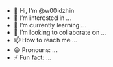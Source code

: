 - 👋 Hi, I’m @w00ldzhin
- 👀 I’m interested in ...
- 🌱 I’m currently learning ...
- 💞️ I’m looking to collaborate on ...
- 📫 How to reach me ...
- 😄 Pronouns: ...
- ⚡ Fun fact: ...

<!---
w00ldzhin/w00ldzhin is a ✨ special ✨ repository because its `README.md` (this file) appears on your GitHub profile.
You can click the Preview link to take a look at your changes.
--->
